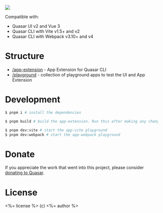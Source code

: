 <img src="https://img.shields.io/npm/v/<%= pkgName %>.svg?label=<%= pkgName %>">

Compatible with:

- Quasar UI v2 and Vue 3
- Quasar CLI with Vite v1.5+ and v2
- Quasar CLI with Webpack v3.10+ and v4

# Structure

- [/app-extension](app-extension) - App Extension for Quasar CLI
- [/playground](playground) - collection of playground apps to test the UI and App Extension

# Development

```bash
$ pnpm i # install the dependencies

$ pnpm build # build the app-extension. Run this after making any change in ./app-extension

$ pnpm dev:vite # start the app-vite playground
$ pnpm dev:webpack # start the app-webpack playground
```

# Donate

If you appreciate the work that went into this project, please consider [donating to Quasar](https://donate.quasar.dev).

# License

<%= license %> (c) <%= author %>
